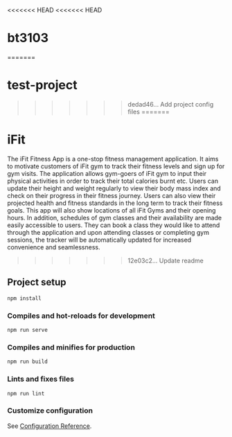 <<<<<<< HEAD
<<<<<<< HEAD
# bt3103
=======
# test-project
>>>>>>> dedad46... Add project config files
=======
# iFit

The iFit Fitness App is a one-stop fitness management application. It aims to motivate customers of iFit gym to track their fitness levels and sign up for gym visits. The application allows gym-goers of iFit gym to input their physical activities in order to track their total calories burnt etc. Users can update their height and weight regularly to view their body mass index and check on their progress in their fitness journey. Users can also view their projected health and fitness standards in the long term to track their fitness goals. This app will also show locations of all iFit Gyms and their opening hours. In addition, schedules of gym classes and their availability are made easily accessible to users. They can book a class they would like to attend through the application and upon attending classes or completing gym sessions, the tracker will be automatically updated for increased convenience and seamlessness.


>>>>>>> 12e03c2... Update readme

## Project setup
```
npm install
```

### Compiles and hot-reloads for development
```
npm run serve
```

### Compiles and minifies for production
```
npm run build
```

### Lints and fixes files
```
npm run lint
```

### Customize configuration
See [Configuration Reference](https://cli.vuejs.org/config/).
